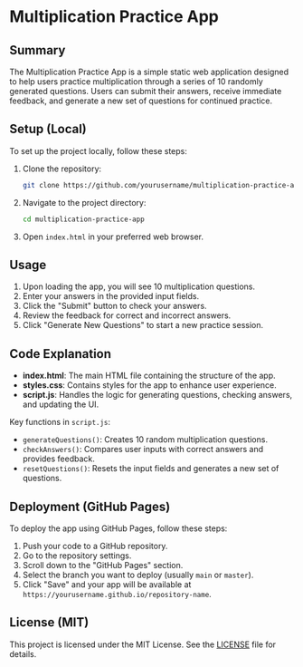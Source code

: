 # Multiplication Practice App

## Summary
The Multiplication Practice App is a simple static web application designed to help users practice multiplication through a series of 10 randomly generated questions. Users can submit their answers, receive immediate feedback, and generate a new set of questions for continued practice.

## Setup (Local)
To set up the project locally, follow these steps:

1. Clone the repository:
   ```bash
   git clone https://github.com/yourusername/multiplication-practice-app.git
   ```
2. Navigate to the project directory:
   ```bash
   cd multiplication-practice-app
   ```
3. Open `index.html` in your preferred web browser.

## Usage
1. Upon loading the app, you will see 10 multiplication questions.
2. Enter your answers in the provided input fields.
3. Click the "Submit" button to check your answers.
4. Review the feedback for correct and incorrect answers.
5. Click "Generate New Questions" to start a new practice session.

## Code Explanation
- **index.html**: The main HTML file containing the structure of the app.
- **styles.css**: Contains styles for the app to enhance user experience.
- **script.js**: Handles the logic for generating questions, checking answers, and updating the UI.

Key functions in `script.js`:
- `generateQuestions()`: Creates 10 random multiplication questions.
- `checkAnswers()`: Compares user inputs with correct answers and provides feedback.
- `resetQuestions()`: Resets the input fields and generates a new set of questions.

## Deployment (GitHub Pages)
To deploy the app using GitHub Pages, follow these steps:

1. Push your code to a GitHub repository.
2. Go to the repository settings.
3. Scroll down to the "GitHub Pages" section.
4. Select the branch you want to deploy (usually `main` or `master`).
5. Click "Save" and your app will be available at `https://yourusername.github.io/repository-name`.

## License (MIT)
This project is licensed under the MIT License. See the [LICENSE](LICENSE) file for details.